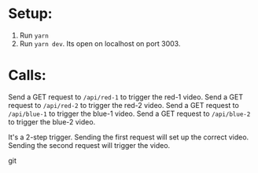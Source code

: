 # Setup:
1. Run `yarn`
2. Run `yarn dev`. Its open on localhost on port 3003.


# Calls:
Send a GET request to `/api/red-1` to trigger the red-1 video.
Send a GET request to `/api/red-2` to trigger the red-2 video.
Send a GET request to `/api/blue-1` to trigger the blue-1 video.
Send a GET request to `/api/blue-2` to trigger the blue-2 video.


It's a 2-step trigger. Sending the first request will set up the correct video. Sending the second request will trigger the video.

git